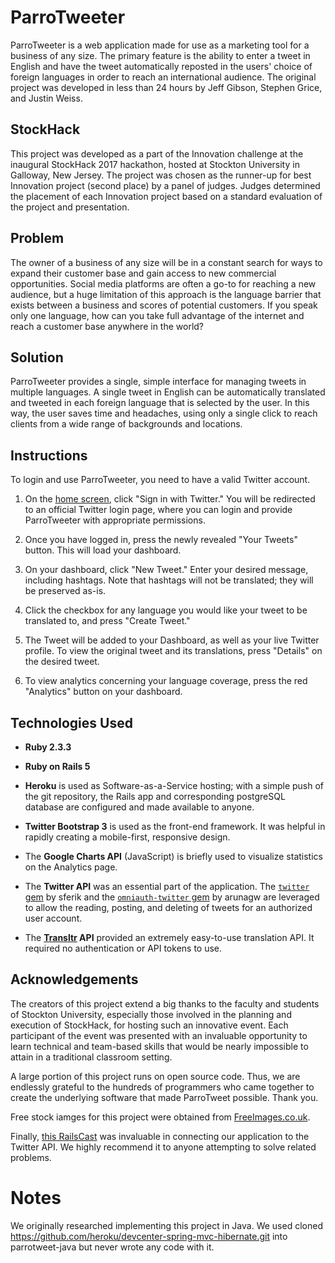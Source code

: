 # ParroTweeter

ParroTweeter is a web application made for use as a marketing tool for a business of any size. The primary feature is the ability to enter a tweet in English and have the tweet automatically reposted in the users' choice of foreign languages in order to reach an international audience. The original project was developed in less than 24 hours by Jeff Gibson, Stephen Grice, and Justin Weiss.

## StockHack
This project was developed as a part of the Innovation challenge at the inaugural StockHack 2017 hackathon, hosted at Stockton University in Galloway, New Jersey. The project was chosen as the runner-up for best Innovation project (second place) by a panel of judges. Judges determined the placement of each Innovation project based on a standard evaluation of the project and presentation.

## Problem
The owner of a business of any size will be in a constant search for ways to expand their customer base and gain access to new commercial opportunities. Social media platforms are often a go-to for reaching a new audience, but a huge limitation of this approach is the language barrier that exists between a business and scores of potential customers. If you speak only one language, how can you take full advantage of the internet and reach a customer base anywhere in the world?

## Solution
ParroTweeter provides a single, simple interface for managing tweets in multiple languages. A single tweet in English can be automatically translated and tweeted in each foreign language that is selected by the user. In this way, the user saves time and headaches, using only a single click to reach clients from a wide range of backgrounds and locations.

## Instructions
To login and use ParroTweeter, you need to have a valid Twitter account.

1. On the [home screen](http://parrotweet-stockhack.herokuapp.com), click "Sign in with Twitter." You will be redirected to an official Twitter login page, where you can login and provide ParroTweeter with appropriate permissions.

2. Once you have logged in, press the newly revealed "Your Tweets" button. This will load your dashboard.

3. On your dashboard, click "New Tweet." Enter your desired message, including hashtags. Note that hashtags will not be translated; they will be preserved as-is.

4. Click the checkbox for any language you would like your tweet to be translated to, and press "Create Tweet."

5. The Tweet will be added to your Dashboard, as well as your live Twitter profile. To view the original tweet and its translations, press "Details" on the desired tweet.

6. To view analytics concerning your language coverage, press the red "Analytics" button on your dashboard.

## Technologies Used

* **Ruby 2.3.3**

* **Ruby on Rails 5**

* **Heroku** is used as Software-as-a-Service hosting; with a simple push of the git repository, the Rails app and corresponding postgreSQL database are configured and made available to anyone.

* **Twitter Bootstrap 3** is used as the front-end framework. It was helpful in rapidly creating a mobile-first, responsive design.

* The **Google Charts API** (JavaScript) is briefly used to visualize statistics on the Analytics page.

* The **Twitter API** was an essential part of the application. The [`twitter` gem](https://github.com/sferik/twitter) by sferik and the [`omniauth-twitter` gem](https://github.com/arunagw/omniauth-twitter) by arunagw are leveraged to allow the reading, posting, and deleting of tweets for an authorized user account.

* The **[Transltr](http://transltr.org/) API** provided an extremely easy-to-use translation API. It required no authentication or API tokens to use.

## Acknowledgements
The creators of this project extend a big thanks to the faculty and students of Stockton University, especially those involved in the planning and execution of StockHack, for hosting such an innovative event. Each participant of the event was presented with an invaluable opportunity to learn technical and team-based skills that would be nearly impossible to attain in a traditional classroom setting.

A large portion of this project runs on open source code. Thus, we are endlessly grateful to the hundreds of programmers who came together to create the underlying software that made ParroTweet possible. Thank you.

Free stock iamges for this project were obtained from [FreeImages.co.uk](http://www.freeimages.co.uk/).

Finally, [this RailsCast](https://www.youtube.com/watch?v=vFiblY5KUZE) was invaluable in connecting our application to the Twitter API. We highly recommend it to anyone attempting to solve related problems.


# Notes

We originally researched implementing this project in Java. We used cloned https://github.com/heroku/devcenter-spring-mvc-hibernate.git into parrotweet-java but never wrote any code with it.

